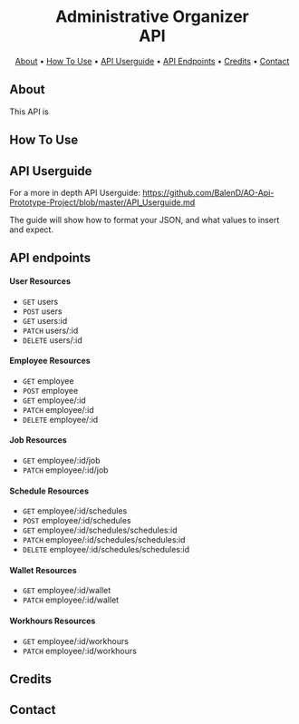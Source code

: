 <h1 align="center">
  Administrative Organizer
  <br>
  API
  <br>
</h1>

<p align="center">
  <a href="#about">About</a> •
  <a href="#how-to-use">How To Use</a> •
  <a href="#api-userguide">API Userguide</a> •
  <a href="#api-endpoints">API Endpoints</a> •
  <a href="#credits">Credits</a> •
  <a href="#contact">Contact</a>
</p>

## About
This API is 

## How To Use

## API Userguide
For a more in depth API Userguide:
https://github.com/BalenD/AO-Api-Prototype-Project/blob/master/API_Userguide.md

The guide will show how to format your JSON, and what values to insert and expect.
## API endpoints
#### User Resources
- <code>GET</code> users
- <code>POST</code> users
- <code>GET</code> users:id
- <code>PATCH</code> users/:id
- <code>DELETE</code> users/:id
#### Employee Resources
- <code>GET</code> employee
- <code>POST</code> employee
- <code>GET</code> employee/:id
- <code>PATCH</code> employee/:id
- <code>DELETE</code> employee/:id
#### Job Resources
- <code>GET</code> employee/:id/job
- <code>PATCH</code> employee/:id/job
#### Schedule Resources
- <code>GET</code> employee/:id/schedules
- <code>POST</code> employee/:id/schedules
- <code>GET</code> employee/:id/schedules/schedules:id
- <code>PATCH</code> employee/:id/schedules/schedules:id
- <code>DELETE</code> employee/:id/schedules/schedules:id
#### Wallet Resources
- <code>GET</code> employee/:id/wallet
- <code>PATCH</code> employee/:id/wallet
#### Workhours Resources
- <code>GET</code> employee/:id/workhours
- <code>PATCH</code> employee/:id/workhours
## Credits

## Contact

